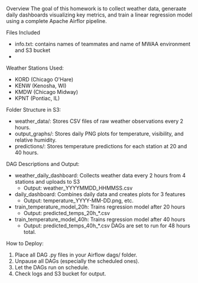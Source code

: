 Overview
The goal of this homework is to collect weather data, generaate daily dashboards visualizing key metrics, and train a linear regression model using a complete Apache Airflor pipeline.

Files Included
- info.txt: contains names of teammates and name of MWAA environment and S3 bucket
- 

Weather Stations Used:
- KORD (Chicago O'Hare)
- KENW (Kenosha, WI)
- KMDW (Chicago Midway)
- KPNT (Pontiac, IL)

Folder Structure in S3:
- weather_data/: Stores CSV files of raw weather observations every 2 hours.
- output_graphs/: Stores daily PNG plots for temperature, visibility, and relative humidity.
- predictions/: Stores temperature predictions for each station at 20 and 40 hours.

DAG Descriptions and Output:
- weather_daily_dashboard: Collects weather data every 2 hours from 4 stations and uploads to S3
  - Output: weather_YYYYMMDD_HHMMSS.csv
- daily_dashboard: Combines daily data and creates plots for 3 features
  - Output: temperature_YYYY-MM-DD.png, etc.
- train_temperature_model_20h: Trains regression model after 20 hours
  - Output: predicted_temps_20h_*.csv
- train_temperature_model_40h: Trains regression model after 40 hours
  - Output: predicted_temps_40h_*.csv
DAGs are set to run for 48 hours total.

How to Deploy:
1. Place all DAG .py files in your Airflow dags/ folder.
2. Unpause all DAGs (especially the scheduled ones).
3. Let the DAGs run on schedule.
4. Check logs and S3 bucket for output.

